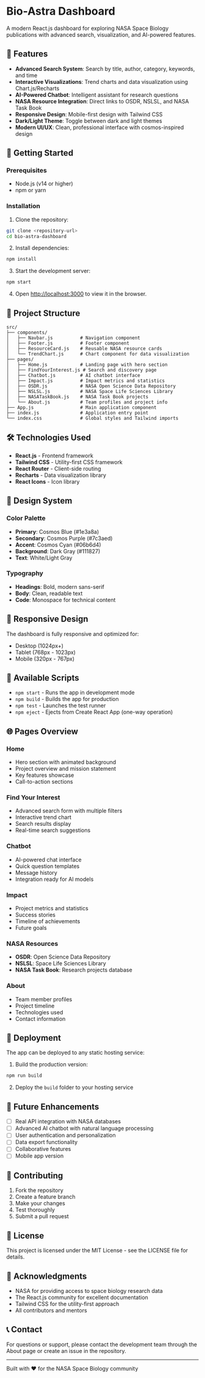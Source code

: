 # Bio-Astra Dashboard

A modern React.js dashboard for exploring NASA Space Biology publications with advanced search, visualization, and AI-powered features.

## 🌟 Features

- **Advanced Search System**: Search by title, author, category, keywords, and time
- **Interactive Visualizations**: Trend charts and data visualization using Chart.js/Recharts
- **AI-Powered Chatbot**: Intelligent assistant for research questions
- **NASA Resource Integration**: Direct links to OSDR, NSLSL, and NASA Task Book
- **Responsive Design**: Mobile-first design with Tailwind CSS
- **Dark/Light Theme**: Toggle between dark and light themes
- **Modern UI/UX**: Clean, professional interface with cosmos-inspired design

## 🚀 Getting Started

### Prerequisites

- Node.js (v14 or higher)
- npm or yarn

### Installation

1. Clone the repository:
```bash
git clone <repository-url>
cd bio-astra-dashboard
```

2. Install dependencies:
```bash
npm install
```

3. Start the development server:
```bash
npm start
```

4. Open [http://localhost:3000](http://localhost:3000) to view it in the browser.

## 📁 Project Structure

```
src/
├── components/
│   ├── Navbar.js          # Navigation component
│   ├── Footer.js          # Footer component
│   ├── ResourceCard.js    # Reusable NASA resource cards
│   └── TrendChart.js      # Chart component for data visualization
├── pages/
│   ├── Home.js            # Landing page with hero section
│   ├── FindYourInterest.js # Search and discovery page
│   ├── Chatbot.js         # AI chatbot interface
│   ├── Impact.js          # Impact metrics and statistics
│   ├── OSDR.js            # NASA Open Science Data Repository
│   ├── NSLSL.js           # NASA Space Life Sciences Library
│   ├── NASATaskBook.js    # NASA Task Book projects
│   └── About.js           # Team profiles and project info
├── App.js                 # Main application component
├── index.js               # Application entry point
└── index.css              # Global styles and Tailwind imports
```

## 🛠️ Technologies Used

- **React.js** - Frontend framework
- **Tailwind CSS** - Utility-first CSS framework
- **React Router** - Client-side routing
- **Recharts** - Data visualization library
- **React Icons** - Icon library

## 🎨 Design System

### Color Palette
- **Primary**: Cosmos Blue (#1e3a8a)
- **Secondary**: Cosmos Purple (#7c3aed)
- **Accent**: Cosmos Cyan (#06b6d4)
- **Background**: Dark Gray (#111827)
- **Text**: White/Light Gray

### Typography
- **Headings**: Bold, modern sans-serif
- **Body**: Clean, readable text
- **Code**: Monospace for technical content

## 📱 Responsive Design

The dashboard is fully responsive and optimized for:
- Desktop (1024px+)
- Tablet (768px - 1023px)
- Mobile (320px - 767px)

## 🔧 Available Scripts

- `npm start` - Runs the app in development mode
- `npm build` - Builds the app for production
- `npm test` - Launches the test runner
- `npm eject` - Ejects from Create React App (one-way operation)

## 🌐 Pages Overview

### Home
- Hero section with animated background
- Project overview and mission statement
- Key features showcase
- Call-to-action sections

### Find Your Interest
- Advanced search form with multiple filters
- Interactive trend chart
- Search results display
- Real-time search suggestions

### Chatbot
- AI-powered chat interface
- Quick question templates
- Message history
- Integration ready for AI models

### Impact
- Project metrics and statistics
- Success stories
- Timeline of achievements
- Future goals

### NASA Resources
- **OSDR**: Open Science Data Repository
- **NSLSL**: Space Life Sciences Library
- **NASA Task Book**: Research projects database

### About
- Team member profiles
- Project timeline
- Technologies used
- Contact information

## 🚀 Deployment

The app can be deployed to any static hosting service:

1. Build the production version:
```bash
npm run build
```

2. Deploy the `build` folder to your hosting service

## 🔮 Future Enhancements

- [ ] Real API integration with NASA databases
- [ ] Advanced AI chatbot with natural language processing
- [ ] User authentication and personalization
- [ ] Data export functionality
- [ ] Collaborative features
- [ ] Mobile app version

## 🤝 Contributing

1. Fork the repository
2. Create a feature branch
3. Make your changes
4. Test thoroughly
5. Submit a pull request

## 📄 License

This project is licensed under the MIT License - see the LICENSE file for details.

## 🙏 Acknowledgments

- NASA for providing access to space biology research data
- The React.js community for excellent documentation
- Tailwind CSS for the utility-first approach
- All contributors and mentors

## 📞 Contact

For questions or support, please contact the development team through the About page or create an issue in the repository.

---

Built with ❤️ for the NASA Space Biology community
